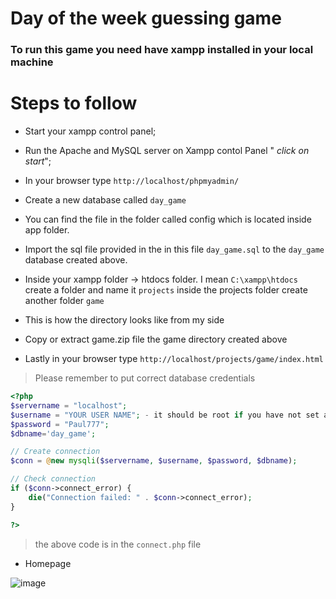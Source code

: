 # Day of the week guessing game

### To run this game you need have xampp installed in your local machine

# Steps to follow

- Start your xampp control panel;

- Run the Apache and MySQL server on Xampp contol Panel " _click on start_";

- In your browser type `http://localhost/phpmyadmin/`

- Create a new database called `day_game`

- You can find the file in the folder called config which is located inside app folder.

- Import the sql file provided in the in this file `day_game.sql` to the `day_game` database created above.

- Inside your xampp folder -> htdocs folder. I mean `C:\xampp\htdocs` create a folder and name it `projects` inside the projects folder create another folder `game`
- This is how the directory looks like from my side

- Copy or extract game.zip file the game directory created above

- Lastly in your browser type `http://localhost/projects/game/index.html`

> Please remember to put correct database credentials

```php
<?php
$servername = "localhost";
$username = "YOUR USER NAME"; - it should be root if you have not set any
$password = "Paul777";
$dbname='day_game';

// Create connection
$conn = @new mysqli($servername, $username, $password, $dbname);

// Check connection
if ($conn->connect_error) {
    die("Connection failed: " . $conn->connect_error);
}

?>
```

> the above code is in the `connect.php` file

- Homepage



![image](https://user-images.githubusercontent.com/19783928/169557953-e956c1aa-83b9-4195-aa7f-1ac7cd4b611d.png)


